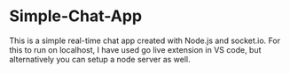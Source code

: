 # Simple-Chat-App
This is a simple real-time chat app created with Node.js and socket.io. For this to run on localhost, I have used go live extension in VS code, but alternatively you can setup a node server as well.
